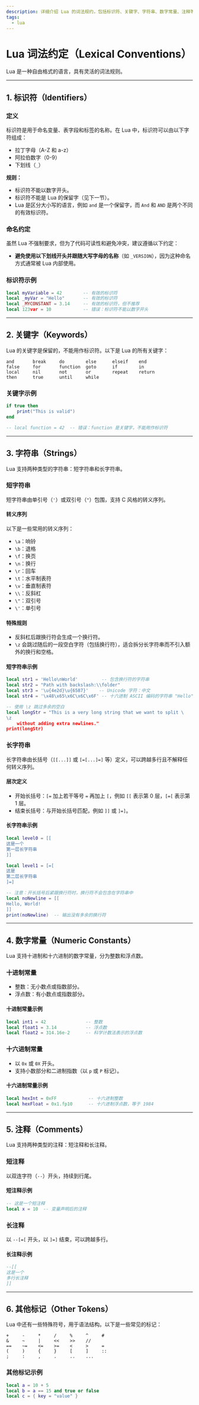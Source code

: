 ```yaml
---
description: 详细介绍 Lua 的词法规约，包括标识符、关键字、字符串、数字常量、注释等。
tags:
  - lua
---
```


# Lua 词法约定（Lexical Conventions）

Lua 是一种自由格式的语言，具有灵活的词法规则。

---

## 1. 标识符（Identifiers）

### 定义

标识符是用于命名变量、表字段和标签的名称。在 Lua 中，标识符可以由以下字符组成：

- 拉丁字母（A-Z 和 a-z）
- 阿拉伯数字（0-9）
- 下划线（`_`）

**规则：**

- 标识符不能以数字开头。
- 标识符不能是 Lua 的保留字（见下一节）。
- Lua 是区分大小写的语言，例如 `and` 是一个保留字，而 `And` 和 `AND` 是两个不同的有效标识符。

### 命名约定

虽然 Lua 不强制要求，但为了代码可读性和避免冲突，建议遵循以下约定：

- **避免使用以下划线开头并跟随大写字母的名称**（如 `_VERSION`），因为这种命名方式通常被 Lua 内部使用。

### 标识符示例

```lua
local myVariable = 42        -- 有效的标识符
local _myVar = "Hello"       -- 有效的标识符
local _MYCONSTANT = 3.14     -- 有效的标识符，但不推荐
local 123var = 10            -- 错误：标识符不能以数字开头
```

---

## 2. 关键字（Keywords）

Lua 的关键字是保留的，不能用作标识符。以下是 Lua 的所有关键字：

```plaintext
and       break     do        else      elseif    end
false     for       function  goto      if        in
local     nil       not       or        repeat    return
then      true      until     while
```

### 关键字示例

```lua
if true then
    print("This is valid")
end

-- local function = 42  -- 错误：function 是关键字，不能用作标识符
```

---

## 3. 字符串（Strings）

Lua 支持两种类型的字符串：短字符串和长字符串。

### 短字符串

短字符串由单引号（`'`）或双引号（`"`）包围，支持 C 风格的转义序列。

#### 转义序列

以下是一些常用的转义序列：

- `\a`：响铃
- `\b`：退格
- `\f`：换页
- `\n`：换行
- `\r`：回车
- `\t`：水平制表符
- `\v`：垂直制表符
- `\\`：反斜杠
- `\"`：双引号
- `\'`：单引号

#### 特殊规则

- 反斜杠后跟换行符会生成一个换行符。
- `\z` 会跳过随后的一段空白字符（包括换行符），适合拆分长字符串而不引入额外的换行和空格。

#### 短字符串示例

```lua
local str1 = 'Hello\nWorld'         -- 包含换行符的字符串
local str2 = "Path with backslash:\\folder"
local str3 = '\u{4e2d}\u{6587}'    -- Unicode 字符：中文
local str4 = '\x48\x65\x6C\x6C\x6F' -- 十六进制 ASCII 编码的字符串 "Hello"

-- 使用 \z 跳过多余的空白
local longStr = "This is a very long string that we want to split \
\z
    without adding extra newlines."
print(longStr)
```

### 长字符串

长字符串由长括号（`[[...]]` 或 `[=[...]=]` 等）定义，可以跨越多行且不解释任何转义序列。

#### 层次定义

- 开始长括号：`[=` 加上若干等号 `=` 再加上 `[`，例如 `[[` 表示第 0 层，`[=[` 表示第 1 层。
- 结束长括号：与开始长括号匹配，例如 `]]` 或 `]=]`。

#### 长字符串示例

```lua
local level0 = [[
这是一个
第一层长字符串
]]

local level1 = [=[
这是
第二层长字符串
]=]

-- 注意：开长括号后紧跟换行符时，换行符不会包含在字符串中
local noNewline = [[
Hello, World!
]]
print(noNewline)  -- 输出没有多余的换行符
```

---

## 4. 数字常量（Numeric Constants）

Lua 支持十进制和十六进制的数字常量，分为整数和浮点数。

### 十进制常量

- 整数：无小数点或指数部分。
- 浮点数：有小数点或指数部分。

#### 十进制常量示例

```lua
local int1 = 42               -- 整数
local float1 = 3.14           -- 浮点数
local float2 = 314.16e-2      -- 科学计数法表示的浮点数
```

### 十六进制常量

- 以 `0x` 或 `0X` 开头。
- 支持小数部分和二进制指数（以 `p` 或 `P` 标记）。

#### 十六进制常量示例

```lua
local hexInt = 0xFF            -- 十六进制整数
local hexFloat = 0x1.fp10      -- 十六进制浮点数，等于 1984
```

---

## 5. 注释（Comments）

Lua 支持两种类型的注释：短注释和长注释。

### 短注释

以双连字符（`--`）开头，持续到行尾。

#### 短注释示例

```lua
-- 这是一个短注释
local x = 10  -- 变量声明后的注释
```

### 长注释

以 `--[=[` 开头，以 `]=]` 结束，可以跨越多行。

#### 长注释示例

```lua
--[[
这是一个
多行长注释
]]
```

---

## 6. 其他标记（Other Tokens）

Lua 中还有一些特殊符号，用于语法结构。以下是一些常见的标记：

```plaintext
+     -     *     /     %     ^     #
&     ~     |     <<    >>    //
==    ~=    <=    >=    <     >     =
(     )     {     }     [     ]     ::
;     :     ,     .     ..    ...
```

### 其他标记示例

```lua
local a = 10 + 5
local b = a == 15 and true or false
local c = { key = "value" }
```
